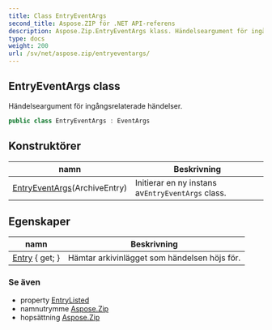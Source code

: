 ```yaml
---
title: Class EntryEventArgs
second_title: Aspose.ZIP för .NET API-referens
description: Aspose.Zip.EntryEventArgs klass. Händelseargument för ingångsrelaterade händelser.
type: docs
weight: 200
url: /sv/net/aspose.zip/entryeventargs/
---
```

## EntryEventArgs class

Händelseargument för ingångsrelaterade händelser.

```csharp
public class EntryEventArgs : EventArgs
```

## Konstruktörer

| namn | Beskrivning |
| --- | --- |
| [EntryEventArgs](entryeventargs/)(ArchiveEntry) | Initierar en ny instans av`EntryEventArgs` class. |

## Egenskaper

| namn | Beskrivning |
| --- | --- |
| [Entry](../../aspose.zip/entryeventargs/entry/) { get; } | Hämtar arkivinlägget som händelsen höjs för. |

### Se även

* property [EntryListed](../archiveloadoptions/entrylisted/)
* namnutrymme [Aspose.Zip](../../aspose.zip/)
* hopsättning [Aspose.Zip](../../)


